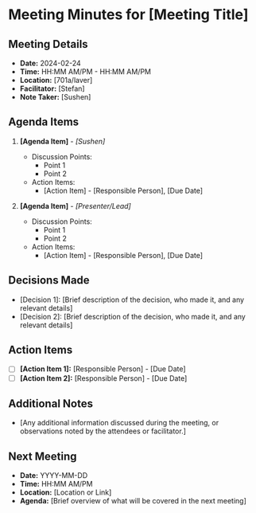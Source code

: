 # Meeting Minutes for [Meeting Title]

## Meeting Details

- **Date:** 2024-02-24
- **Time:** HH:MM AM/PM - HH:MM AM/PM
- **Location:** [701a/laver]
- **Facilitator:** [Stefan]
- **Note Taker:** [Sushen]

## Agenda Items

1. **[Agenda Item]** - _[Sushen]_
   - Discussion Points:
     - Point 1
     - Point 2
   - Action Items:
     - [Action Item] - [Responsible Person], [Due Date]

2. **[Agenda Item]** - _[Presenter/Lead]_
   - Discussion Points:
     - Point 1
     - Point 2
   - Action Items:
     - [Action Item] - [Responsible Person], [Due Date]

## Decisions Made

- [Decision 1]: [Brief description of the decision, who made it, and any relevant details]
- [Decision 2]: [Brief description of the decision, who made it, and any relevant details]

## Action Items

- [ ] **[Action Item 1]:** [Responsible Person] - [Due Date]
- [ ] **[Action Item 2]:** [Responsible Person] - [Due Date]

## Additional Notes

- [Any additional information discussed during the meeting, or observations noted by the attendees or facilitator.]

## Next Meeting

- **Date:** YYYY-MM-DD
- **Time:** HH:MM AM/PM
- **Location:** [Location or Link]
- **Agenda:** [Brief overview of what will be covered in the next meeting]
